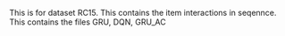 This is for dataset RC15.
This contains the item interactions in seqennce.
This contains the files GRU, DQN, GRU_AC
